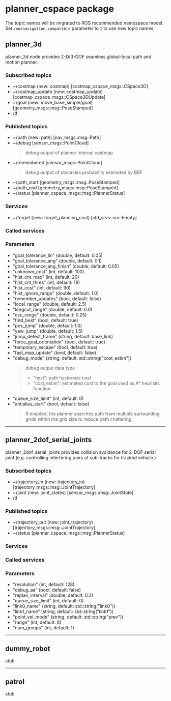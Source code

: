 # planner_cspace package

The topic names will be migrated to ROS recommended namespace model.
Set `/neonavigation_compatible` parameter to `1` to use new topic names.

## planner_3d

planner_3d node provides 2-D/3-DOF seamless global-local path and motion planner.

### Subscribed topics

* ~/costmap (new: costmap) [costmap_cspace_msgs::CSpace3D]
* ~/costmap_update (new: costmap_update) [costmap_cspace_msgs::CSpace3DUpdate]
* ~/goal (new: move_base_simple/goal) [geometry_msgs::msg::PoseStamped]
* /tf

### Published topics

* ~/path (new: path) [nav_msgs::msg::Path]
* ~/debug [sensor_msgs::PointCloud]
    > debug output of planner internal costmap
* ~/remembered [sensor_msgs::PointCloud]
    > debug output of obstacles probability estimated by BBF
* ~/path_start [geometry_msgs::msg::PoseStamped]
* ~/path_end [geometry_msgs::msg::PoseStamped]
* ~/status [planner_cspace_msgs::msg::PlannerStatus]

### Services

* ~/forget (new: forget_planning_cost) [std_srvs::srv::Empty]

### Called services


### Parameters

* "goal_tolerance_lin" (double, default: 0.05)
* "goal_tolerance_ang" (double, default: 0.1)
* "goal_tolerance_ang_finish" (double, default: 0.05)
* "unknown_cost" (int, default: 100)
* "hist_cnt_max" (int, default: 20)
* "hist_cnt_thres" (int, default: 19)
* "hist_cost" (int, default: 90)
* "hist_ignore_range" (double, default: 1.0)
* "remember_updates" (bool, default: false)
* "local_range" (double, default: 2.5)
* "longcut_range" (double, default: 0.0)
* "esc_range" (double, default: 0.25)
* "find_best" (bool, default: true)
* "pos_jump" (double, default: 1.0)
* "yaw_jump" (double, default: 1.5)
* "jump_detect_frame" (string, default: base_link)
* "force_goal_orientation" (bool, default: true)
* "temporary_escape" (bool, default: true)
* "fast_map_update" (bool, default: false)
* "debug_mode" (string, default: std::string("cost_estim"))
    > debug output data type
    > - "hyst": path hysteresis cost
    > - "cost_estim": estimated cost to the goal used as A\* heuristic function
* "queue_size_limit" (int, default: 0)
* "antialias_start" (bool, default: false)
    > If enabled, the planner searches path from multiple surrounding grids within the grid size to reduce path chattering.

----

## planner_2dof_serial_joints

planner_2dof_serial_joints provides collision avoidance for 2-DOF serial joint (e.g. controlling interfering pairs of sub-tracks for tracked vehicle.)

### Subscribed topics

* ~/trajectory_in (new: trajectory_in) [trajectory_msgs::msg::JointTrajectory]
* ~/joint (new: joint_states) [sensor_msgs::msg::JointState]
* /tf

### Published topics

* ~/trajectory_out (new: joint_trajectory) [trajectory_msgs::msg::JointTrajectory]
* ~/status [planner_cspace_msgs::msg::PlannerStatus]

### Services


### Called services


### Parameters

* "resolution" (int, default: 128)
* "debug_aa" (bool, default: false)
* "replan_interval" (double, default: 0.2)
* "queue_size_limit" (int, default: 0)
* "link0_name" (string, default: std::string("link0"))
* "link1_name" (string, default: std::string("link1"))
* "point_vel_mode" (string, default: std::string("prev"))
* "range" (int, default: 8)
* "num_groups" (int, default: 1)

----

## dummy_robot

stub

----

## patrol

stub
